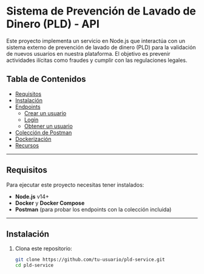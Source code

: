 # **Sistema de Prevención de Lavado de Dinero (PLD) - API**

Este proyecto implementa un servicio en Node.js que interactúa con un sistema externo de prevención de lavado de dinero (PLD) para la validación de nuevos usuarios en nuestra plataforma. El objetivo es prevenir actividades ilícitas como fraudes y cumplir con las regulaciones legales.

## **Tabla de Contenidos**
- [Requisitos](#requisitos)
- [Instalación](#instalación)
- [Endpoints](#endpoints)
    - [Crear un usuario](#crear-un-usuario)
    - [Login](#login)
    - [Obtener un usuario](#obtener-un-usuario)
- [Colección de Postman](#colección-de-postman)
- [Dockerización](#dockerización)
- [Recursos](#recursos)

---

## **Requisitos**

Para ejecutar este proyecto necesitas tener instalados:
- **Node.js** v14+
- **Docker** y **Docker Compose**
- **Postman** (para probar los endpoints con la colección incluida)

---

## **Instalación**

1. Clona este repositorio:

   ```bash
   git clone https://github.com/tu-usuario/pld-service.git
   cd pld-service
